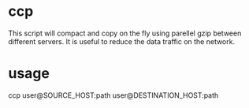 # ccp
This script will compact and copy on the fly using parellel gzip between different servers. It is useful to reduce the data traffic on the network.
# usage
ccp user@SOURCE_HOST:path user@DESTINATION_HOST:path

